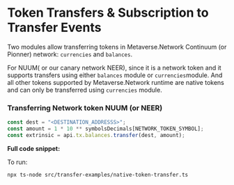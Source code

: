# Token Transfers & Subscription to Transfer Events

Two modules allow transferring tokens in Metaverse.Network Continuum (or Pionner) network:
`currencies` and `balances`.

For NUUM( or our canary network NEER), since it is a network token and it supports transfers using either `balances` module or `currencies`module.
And all other tokens supported by Metaverse.Network runtime are native tokens and can only be transferred using `currencies` module. 

### Transferring Network token NUUM (or NEER)

```typescript
const dest = "<DESTINATION_ADDRESSS>";
const amount = 1 * 10 ** symbolsDecimals[NETWORK_TOKEN_SYMBOL];
const extrinsic = api.tx.balances.transfer(dest, amount);
```

**Full code snippet:**

To run:

```bash
npx ts-node src/transfer-examples/native-token-transfer.ts
```
